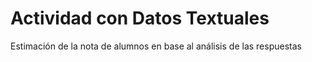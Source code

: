 # Actividad con Datos Textuales
Estimación de la nota de alumnos en base al análisis de las respuestas
